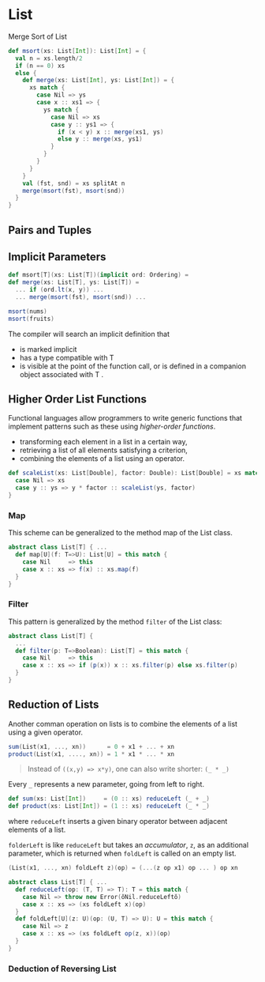 # List

Merge Sort of List
``` Scala
def msort(xs: List[Int]): List[Int] = {
  val n = xs.length/2
  if (n == 0) xs
  else {
    def merge(xs: List[Int], ys: List[Int]) = {
      xs match {
        case Nil => ys
        case x :: xs1 => {
          ys match {
            case Nil => xs
            case y :: ys1 => {
              if (x < y) x :: merge(xs1, ys)
              else y :: merge(xs, ys1)
            }
          }
        }
      }
    }
    val (fst, snd) = xs splitAt n
    merge(msort(fst), msort(snd))
  }
}
```

## Pairs and Tuples

## Implicit Parameters
``` Scala
def msort[T](xs: List[T])(implicit ord: Ordering) =
def merge(xs: List[T], ys: List[T]) =
  ... if (ord.lt(x, y)) ...
  ... merge(msort(fst), msort(snd)) ...

msort(nums)
msort(fruits)
```

The compiler will search an implicit definition that
* is marked implicit
* has a type compatible with T
* is visible at the point of the function call, or is defined in a companion object associated with T .

## Higher Order List Functions
Functional languages allow programmers to write generic functions that implement patterns such as these using *higher-order functions*.
* transforming each element in a list in a certain way,
* retrieving a list of all elements satisfying a criterion,
* combining the elements of a list using an operator.

``` Scala
def scaleList(xs: List[Double], factor: Double): List[Double] = xs match {
  case Nil => xs
  case y :: ys => y * factor :: scaleList(ys, factor)
}
```

### Map
This scheme can be generalized to the method map of the List class.
``` Scala
abstract class List[T] { ...
  def map[U](f: T=>U): List[U] = this match {
    case Nil     => this
    case x :: xs => f(x) :: xs.map(f)
  }
}
```

### Filter
This pattern is generalized by the method `filter` of the List class:
``` Scala
abstract class List[T] {
  ...
  def filter(p: T=>Boolean): List[T] = this match {
    case Nil     => this
    case x :: xs => if (p(x)) x :: xs.filter(p) else xs.filter(p)
  }
}
```

## Reduction of Lists

Another comman operation on lists is to combine the elements of a list using a given operator.
``` Scala
sum(List(x1, ..., xn))      = 0 + x1 + ... + xn
product(List(x1, ...., xn)) = 1 * x1 * ... * xn
```


> Instead of `((x,y) => x*y)`, one can also write shorter: `(_ * _)`

Every `_` represents a new parameter, going from left to right.
``` Scala
def sum(xs: List[Int])     = (0 :: xs) reduceLeft (_ + _)
def product(xs: List[Int]) = (1 :: xs) reduceLeft (_ * _)
```
where `reduceLeft` inserts a given binary operator between adjacent elements of a list.

`folderLeft` is like `reduceLeft` but takes an *accumulator*, `z`, as an additional parameter, which is returned when `foldLeft` is called on an empty list.
``` Scala
(List(x1, ..., xn) foldLeft z)(op) = (...(z op x1) op ... ) op xn
```


``` Scala
abstract class List[T] { ...
  def reduceLeft(op: (T, T) => T): T = this match {
    case Nil => throw new Error(ŏNil.reduceLeftŏ)
    case x :: xs => (xs foldLeft x)(op)
  }
  def foldLeft[U](z: U)(op: (U, T) => U): U = this match {
    case Nil => z
    case x :: xs => (xs foldLeft op(z, x))(op)
  }
}
```

### Deduction of Reversing List

